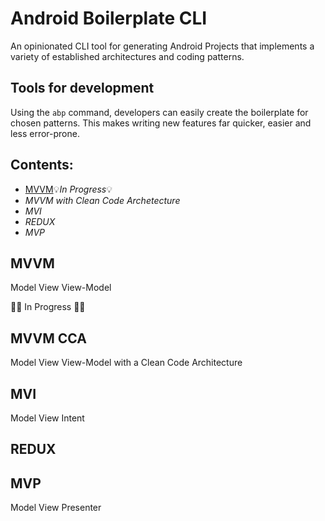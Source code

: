 # Android Boilerplate CLI
An opinionated CLI tool for generating Android Projects that implements a variety of established architectures and coding patterns.


## Tools for development
Using the ```abp``` command, developers can easily create the boilerplate for chosen patterns. This makes writing new features far quicker, easier and less error-prone. 

## Contents:
 - [MVVM](#mvvm):bulb:*In Progress*:bulb:
 - *MVVM with Clean Code Archetecture*
 - *MVI*
 - *REDUX*
 - *MVP*
 
 
 
 
 ## MVVM
 Model View View-Model
 
 :construction::hammer: In Progress :hammer::construction:
 
 
 ## MVVM CCA
 Model View View-Model with a Clean Code Architecture
 
 ## MVI
 Model View Intent
 
 ## REDUX
 
 
 ## MVP
 Model View Presenter
 
